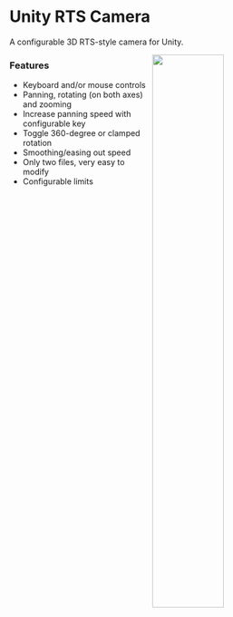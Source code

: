 # Unity RTS Camera
A configurable 3D RTS-style camera for Unity. 

<img align="right" width="50%" src="https://user-images.githubusercontent.com/36897817/174664081-ae051565-6948-46be-9420-a632bdbea46b.png" />

<div align="left">
  <h3>Features</h3>
  <ul>
    <li>Keyboard and/or mouse controls </li>
    <li>Panning, rotating (on both axes) and zooming </li>
    <li>Increase panning speed with configurable key </li>
    <li>Toggle 360-degree or clamped rotation </li>
    <li>Smoothing/easing out speed </li>
    <li>Only two files, very easy to modify </li>
    <li>Configurable limits </li>
  </ul>
</div>
